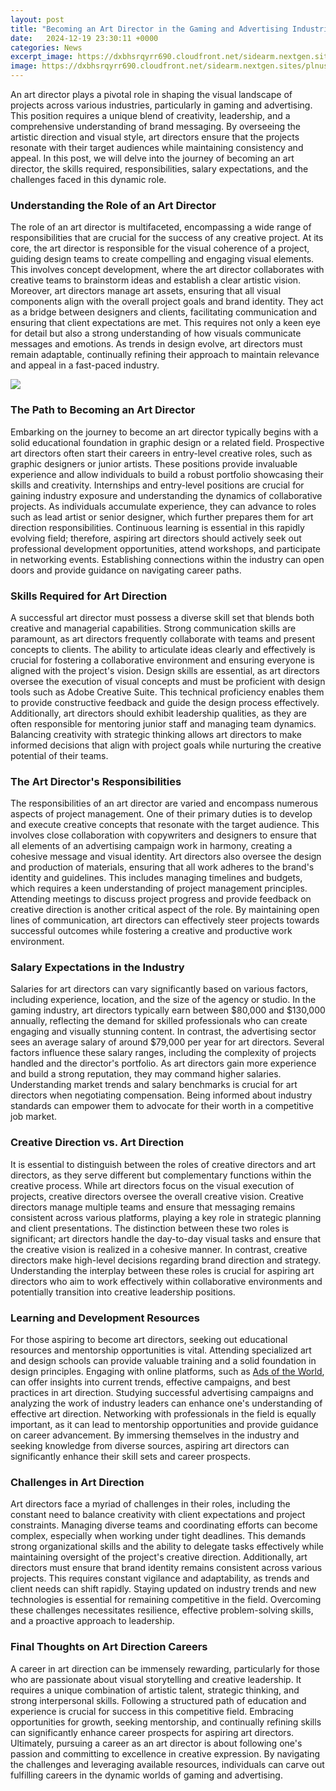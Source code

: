```yaml
---
layout: post
title: "Becoming an Art Director in the Gaming and Advertising Industries"
date:   2024-12-19 23:30:11 +0000
categories: News
excerpt_image: https://dxbhsrqyrr690.cloudfront.net/sidearm.nextgen.sites/plnusealions.com/images/responsive_2023/default_image.png
image: https://dxbhsrqyrr690.cloudfront.net/sidearm.nextgen.sites/plnusealions.com/images/responsive_2023/default_image.png
---
```


An art director plays a pivotal role in shaping the visual landscape of projects across various industries, particularly in gaming and advertising. This position requires a unique blend of creativity, leadership, and a comprehensive understanding of brand messaging. By overseeing the artistic direction and visual style, art directors ensure that the projects resonate with their target audiences while maintaining consistency and appeal. In this post, we will delve into the journey of becoming an art director, the skills required, responsibilities, salary expectations, and the challenges faced in this dynamic role.
### Understanding the Role of an Art Director
The role of an art director is multifaceted, encompassing a wide range of responsibilities that are crucial for the success of any creative project. At its core, the art director is responsible for the visual coherence of a project, guiding design teams to create compelling and engaging visual elements. This involves concept development, where the art director collaborates with creative teams to brainstorm ideas and establish a clear artistic vision.
Moreover, art directors manage art assets, ensuring that all visual components align with the overall project goals and brand identity. They act as a bridge between designers and clients, facilitating communication and ensuring that client expectations are met. This requires not only a keen eye for detail but also a strong understanding of how visuals communicate messages and emotions. As trends in design evolve, art directors must remain adaptable, continually refining their approach to maintain relevance and appeal in a fast-paced industry. 

![](https://dxbhsrqyrr690.cloudfront.net/sidearm.nextgen.sites/plnusealions.com/images/responsive_2023/default_image.png)
### The Path to Becoming an Art Director
Embarking on the journey to become an art director typically begins with a solid educational foundation in graphic design or a related field. Prospective art directors often start their careers in entry-level creative roles, such as graphic designers or junior artists. These positions provide invaluable experience and allow individuals to build a robust portfolio showcasing their skills and creativity.
Internships and entry-level positions are crucial for gaining industry exposure and understanding the dynamics of collaborative projects. As individuals accumulate experience, they can advance to roles such as lead artist or senior designer, which further prepares them for art direction responsibilities. Continuous learning is essential in this rapidly evolving field; therefore, aspiring art directors should actively seek out professional development opportunities, attend workshops, and participate in networking events. Establishing connections within the industry can open doors and provide guidance on navigating career paths.
### Skills Required for Art Direction
A successful art director must possess a diverse skill set that blends both creative and managerial capabilities. Strong communication skills are paramount, as art directors frequently collaborate with teams and present concepts to clients. The ability to articulate ideas clearly and effectively is crucial for fostering a collaborative environment and ensuring everyone is aligned with the project's vision.
Design skills are essential, as art directors oversee the execution of visual concepts and must be proficient with design tools such as Adobe Creative Suite. This technical proficiency enables them to provide constructive feedback and guide the design process effectively. Additionally, art directors should exhibit leadership qualities, as they are often responsible for mentoring junior staff and managing team dynamics. Balancing creativity with strategic thinking allows art directors to make informed decisions that align with project goals while nurturing the creative potential of their teams.
### The Art Director's Responsibilities
The responsibilities of an art director are varied and encompass numerous aspects of project management. One of their primary duties is to develop and execute creative concepts that resonate with the target audience. This involves close collaboration with copywriters and designers to ensure that all elements of an advertising campaign work in harmony, creating a cohesive message and visual identity.
Art directors also oversee the design and production of materials, ensuring that all work adheres to the brand's identity and guidelines. This includes managing timelines and budgets, which requires a keen understanding of project management principles. Attending meetings to discuss project progress and provide feedback on creative direction is another critical aspect of the role. By maintaining open lines of communication, art directors can effectively steer projects towards successful outcomes while fostering a creative and productive work environment.
### Salary Expectations in the Industry
Salaries for art directors can vary significantly based on various factors, including experience, location, and the size of the agency or studio. In the gaming industry, art directors typically earn between $80,000 and $130,000 annually, reflecting the demand for skilled professionals who can create engaging and visually stunning content. In contrast, the advertising sector sees an average salary of around $79,000 per year for art directors.
Several factors influence these salary ranges, including the complexity of projects handled and the director's portfolio. As art directors gain more experience and build a strong reputation, they may command higher salaries. Understanding market trends and salary benchmarks is crucial for art directors when negotiating compensation. Being informed about industry standards can empower them to advocate for their worth in a competitive job market.
### Creative Direction vs. Art Direction
It is essential to distinguish between the roles of creative directors and art directors, as they serve different but complementary functions within the creative process. While art directors focus on the visual execution of projects, creative directors oversee the overall creative vision. Creative directors manage multiple teams and ensure that messaging remains consistent across various platforms, playing a key role in strategic planning and client presentations.
The distinction between these two roles is significant; art directors handle the day-to-day visual tasks and ensure that the creative vision is realized in a cohesive manner. In contrast, creative directors make high-level decisions regarding brand direction and strategy. Understanding the interplay between these roles is crucial for aspiring art directors who aim to work effectively within collaborative environments and potentially transition into creative leadership positions.
### Learning and Development Resources
For those aspiring to become art directors, seeking out educational resources and mentorship opportunities is vital. Attending specialized art and design schools can provide valuable training and a solid foundation in design principles. Engaging with online platforms, such as [Ads of the World](https://fr.edu.vn/en/Ads_of_the_World), can offer insights into current trends, effective campaigns, and best practices in art direction.
Studying successful advertising campaigns and analyzing the work of industry leaders can enhance one's understanding of effective art direction. Networking with professionals in the field is equally important, as it can lead to mentorship opportunities and provide guidance on career advancement. By immersing themselves in the industry and seeking knowledge from diverse sources, aspiring art directors can significantly enhance their skill sets and career prospects.
### Challenges in Art Direction
Art directors face a myriad of challenges in their roles, including the constant need to balance creativity with client expectations and project constraints. Managing diverse teams and coordinating efforts can become complex, especially when working under tight deadlines. This demands strong organizational skills and the ability to delegate tasks effectively while maintaining oversight of the project's creative direction.
Additionally, art directors must ensure that brand identity remains consistent across various projects. This requires constant vigilance and adaptability, as trends and client needs can shift rapidly. Staying updated on industry trends and new technologies is essential for remaining competitive in the field. Overcoming these challenges necessitates resilience, effective problem-solving skills, and a proactive approach to leadership.
### Final Thoughts on Art Direction Careers
A career in art direction can be immensely rewarding, particularly for those who are passionate about visual storytelling and creative leadership. It requires a unique combination of artistic talent, strategic thinking, and strong interpersonal skills. Following a structured path of education and experience is crucial for success in this competitive field.
Embracing opportunities for growth, seeking mentorship, and continually refining skills can significantly enhance career prospects for aspiring art directors. Ultimately, pursuing a career as an art director is about following one's passion and committing to excellence in creative expression. By navigating the challenges and leveraging available resources, individuals can carve out fulfilling careers in the dynamic worlds of gaming and advertising.